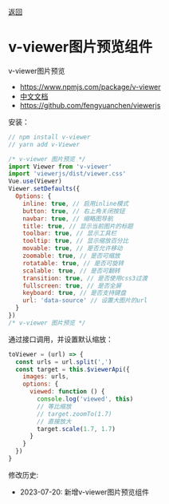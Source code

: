[返回](../)

# v-viewer图片预览组件

v-viewer图片预览

* https://www.npmjs.com/package/v-viewer
* [中文文档](https://mirari.cc/2017/08/27/Vue图片浏览组件v-viewer，支持旋转、缩放、翻转等操作/)
* https://github.com/fengyuanchen/viewerjs

安装：
```js
// npm install v-viewer
// yarn add v-Viewer

/* v-viewer 图片预览 */
import Viewer from 'v-viewer'
import 'viewerjs/dist/viewer.css'
Vue.use(Viewer)
Viewer.setDefaults({
  Options: {
    inline: true, // 启用inline模式
    button: true, // 右上角关闭按钮
    navbar: true, // 缩略图导航
    title: true, // 显示当前图片的标题
    toolbar: true, // 显示工具栏
    tooltip: true, // 显示缩放百分比
    movable: true, // 是否允许移动
    zoomable: true, // 是否可缩放
    rotatable: true, // 是否可旋转
    scalable: true, // 是否可翻转
    transition: true, // 是否使用css3过渡
    fullscreen: true, // 是否全屏
    keyboard: true, // 是否支持键盘
    url: 'data-source' // 设置大图片的url
  }
})
/* v-viewer 图片预览 */
```

通过接口调用，并设置默认缩放：
```js
toViewer = (url) => {
  const urls = url.split(',')
  const target = this.$viewerApi({
    images: urls,
    options: {
      viewed: function () {
        console.log('viewed', this)
        // 等比缩放
        // target.zoomTo(1.7)
        // 直接放大
        target.scale(1.7, 1.7)
      }
    }
  })
}
```

修改历史:
* 2023-07-20: 新增v-viewer图片预览组件
